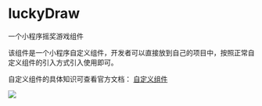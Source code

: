 # luckyDraw
一个小程序摇奖游戏组件

该组件是一个小程序自定义组件，开发者可以直接放到自己的项目中，按照正常自定义组件的引入方式引入使用即可。

自定义组件的具体知识可查看官方文档：
[自定义组件](https://developers.weixin.qq.com/miniprogram/dev/framework/custom-component/)

![](https://github.com/xiaoshengxianjun/luckDraw/demo/demo.png)
